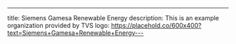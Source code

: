 ---
title: Siemens Gamesa Renewable Energy
description: This is an example organization provided by TVS
logo: https://placehold.co/600x400?text=Siemens+Gamesa+Renewable+Energy---
